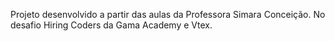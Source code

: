 Projeto desenvolvido a partir das aulas da Professora Simara Conceição. 
No desafio Hiring Coders da Gama Academy e Vtex.
